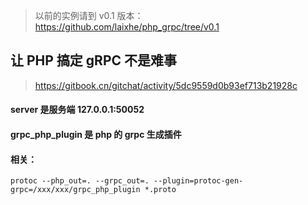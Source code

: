
> 以前的实例请到 v0.1 版本： https://github.com/laixhe/php_grpc/tree/v0.1

## 让 PHP 搞定 gRPC 不是难事
> https://gitbook.cn/gitchat/activity/5dc9559d0b93ef713b21928c

#### server 是服务端 127.0.0.1:50052
#### grpc_php_plugin 是 php 的 grpc 生成插件

#### 相关：
```
protoc --php_out=. --grpc_out=. --plugin=protoc-gen-grpc=/xxx/xxx/grpc_php_plugin *.proto
```